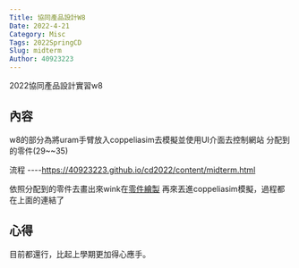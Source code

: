 ```yaml
---
Title: 協同產品設計W8
Date: 2022-4-21
Category: Misc
Tags: 2022SpringCD
Slug: midterm
Author: 40923223
---
```


2022協同產品設計實習w8

<!-- PELICAN_END_SUMMARY -->
內容
----

w8的部分為將uram手臂放入coppeliasim去模擬並使用UI介面去控制網站 分配到的零件(29~~35)

流程
----https://40923223.github.io/cd2022/content/midterm.html

依照分配到的零件去畫出來wink在[零件繪製] 再來丟進coppeliasim模擬，過程都在上面的連結了

心得
----

目前都還行，比起上學期更加得心應手。

[零件繪製]:https://40923223.github.io/cd2022/content/midterm.html
